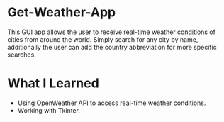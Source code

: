 # Get-Weather-App

This GUI app allows the user to receive real-time weather conditions of cities from around the world. Simply search for any city by name, additionally the user can add the country abbreviation for more specific searches.

# What I Learned

- Using OpenWeather API to access real-time weather conditions.
- Working with Tkinter.
